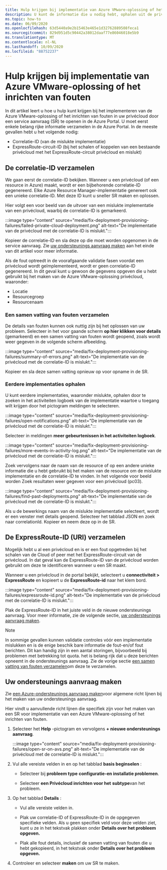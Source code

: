 ```yaml
---
title: Hulp krijgen bij implementatie van Azure VMware-oplossing of het inrichten van fouten
description: U kunt de informatie die u nodig hebt, ophalen uit de privécloud van uw Azure VMware-oplossing om een service aanvraag te doen voor implementatie van Azure VMware-oplossingen of het inrichten van fouten.
ms.topic: how-to
ms.date: 06/09/2020
ms.openlocfilehash: 63d5440a9e2b15463e465e1d32762889508feca1
ms.sourcegitcommit: 829d951d5c90442a38012daaf77e86046018e5b9
ms.translationtype: MT
ms.contentlocale: nl-NL
ms.lasthandoff: 10/09/2020
ms.locfileid: "88752237"
---
```

# <a name="get-help-with-azure-vmware-solution-deployment-or-provisioning-failures"></a>Hulp krijgen bij implementatie van Azure VMware-oplossing of het inrichten van fouten

In dit artikel leert u hoe u hulp kunt krijgen bij het implementeren van de Azure VMware-oplossing of het inrichten van fouten in uw privécloud door een service aanvraag (SR) te openen in de Azure Portal. U moet eerst enkele belang rijke informatie verzamelen in de Azure Portal. In de meeste gevallen hebt u het volgende nodig:

- Correlatie-ID (van de mislukte implementatie)
- ExpressRoute-circuit-ID (bij het schalen of koppelen van een bestaande privécloud met het ExpressRoute-circuit privécloud en mislukt)

## <a name="collect-the-correlation-id"></a>De correlatie-ID verzamelen
 
We gaan eerst de correlatie-ID bekijken. Wanneer u een privécloud (of een resource in Azure) maakt, wordt er een bijbehorende correlatie-ID gegenereerd. Elke Azure Resource Manager-implementatie genereert ook een unieke correlatie-ID. Met deze ID kunt u sneller SR maken en oplossen. 
 
Hier volgt een voor beeld van de uitvoer van een mislukte implementatie van een privécloud, waarbij de correlatie-ID is gemarkeerd.

:::image type="content" source="media/fix-deployment-provisioning-failures/failed-private-cloud-deployment.png" alt-text="De implementatie van de privécloud met de correlatie-ID is mislukt.":::

Kopieer de correlatie-ID en sla deze op die moet worden opgenomen in de service aanvraag. Zie [uw ondersteunings aanvraag maken](#create-your-support-request) aan het einde van dit artikel voor meer informatie.

Als de fout optreedt in de voorafgaande validatie fasen voordat een privécloud wordt geïmplementeerd, wordt er geen correlatie-ID gegenereerd. In dit geval kunt u gewoon de gegevens opgeven die u hebt gebruikt bij het maken van de Azure VMware-oplossing privécloud, waaronder:

- Locatie
- Resourcegroep
- Resourcenaam
 
### <a name="collect-a-summary-of-errors"></a>Een samen vatting van fouten verzamelen

De details van fouten kunnen ook nuttig zijn bij het oplossen van uw probleem. Selecteer in het voor gaande scherm **op hier klikken voor details** (gemarkeerd) en een samen vatting van fouten wordt geopend, zoals wordt weer gegeven in de volgende scherm afbeelding.
 
 :::image type="content" source="media/fix-deployment-provisioning-failures/summary-of-errors.png" alt-text="De implementatie van de privécloud met de correlatie-ID is mislukt.":::

Kopieer en sla deze samen vatting opnieuw op voor opname in de SR.
 
### <a name="retrieve-past-deployments"></a>Eerdere implementaties ophalen

U kunt eerdere implementaties, waaronder mislukte, ophalen door te zoeken in het activiteiten logboek van de implementatie waartoe u toegang wilt krijgen door het pictogram meldingen te selecteren.

:::image type="content" source="media/fix-deployment-provisioning-failures/open-notifications.png" alt-text="De implementatie van de privécloud met de correlatie-ID is mislukt.":::

Selecteer in meldingen **meer gebeurtenissen in het activiteiten logboek**.

:::image type="content" source="media/fix-deployment-provisioning-failures/more-events-in-activity-log.png" alt-text="De implementatie van de privécloud met de correlatie-ID is mislukt.":::

Zoek vervolgens naar de naam van de resource of op een andere unieke informatie die u hebt gebruikt bij het maken van de resource om de mislukte implementatie en de correlatie-ID te vinden. In het volgende voor beeld worden Zoek resultaten weer gegeven voor een privécloud (pc03).
 
:::image type="content" source="media/fix-deployment-provisioning-failures/find-past-deployments.png" alt-text="De implementatie van de privécloud met de correlatie-ID is mislukt.":::
 
Als u de bewerkings naam van de mislukte implementatie selecteert, wordt er een venster met details geopend. Selecteer het tabblad JSON en zoek naar correlationId. Kopieer en neem deze op in de SR. 
 
## <a name="collect-the-expressroute-id-uri"></a>De ExpressRoute-ID (URI) verzamelen
 
Mogelijk hebt u al een privécloud en is er een fout opgetreden bij het schalen van de Cloud of peer met het ExpressRoute-circuit van de privécloud. In dat geval kan de ExpressRoute-ID van de privécloud worden gebruikt om deze te identificeren wanneer u een SR maakt.

Wanneer u een privécloud in de portal bekijkt, selecteert u **connectiviteit > ExpressRoute** en kopieert u de **ExpressRoute-id** naar het klem bord.
 
:::image type="content" source="media/fix-deployment-provisioning-failures/expressroute-id.png" alt-text="De implementatie van de privécloud met de correlatie-ID is mislukt."::: 
 
Plak de ExpressRoute-ID in het juiste veld in de nieuwe ondersteunings aanvraag. Voor meer informatie, zie de volgende sectie, [uw ondersteunings aanvraag maken](#create-your-support-request).
 
> [!NOTE]
> In sommige gevallen kunnen validatie controles vóór een implementatie mislukken en is de enige beschik bare informatie de fout-en/of fout berichten. Dit kan handig zijn in een aantal storingen, bijvoorbeeld bij problemen met betrekking tot quota. het is belang rijk dat u deze berichten opneemt in de ondersteunings aanvraag. Zie de vorige sectie [een samen vatting van fouten verzamelen](#collect-a-summary-of-errors)om deze te verzamelen.

## <a name="create-your-support-request"></a>Uw ondersteunings aanvraag maken

Zie [een Azure-ondersteunings aanvraag maken](../azure-portal/supportability/how-to-create-azure-support-request.md)voor algemene richt lijnen bij het maken van uw ondersteunings aanvraag. 

Hier vindt u aanvullende richt lijnen die specifiek zijn voor het maken van een SR voor implementatie van een Azure VMware-oplossing of het inrichten van fouten.

1. Selecteer het **Help** -pictogram en vervolgens **+ nieuwe ondersteunings aanvraag**.

    :::image type="content" source="media/fix-deployment-provisioning-failures/open-sr-on-avs.png" alt-text="De implementatie van de privécloud met de correlatie-ID is mislukt.":::

2. Vul alle vereiste velden in en op het tabblad **basis beginselen** :

    - Selecteer bij **probleem type** **configuratie-en installatie problemen**.

    - Selecteer **een Privécloud inrichten voor het** **subtype**van het probleem.

3. Op het tabblad **Details** :

    - Vul alle vereiste velden in.

    - Plak uw correlatie-ID of ExpressRoute-ID in de opgegeven specifieke velden. Als u geen specifiek veld voor deze velden ziet, kunt u ze in het tekstvak plakken onder **Details over het probleem opgeven.**

    - Plak alle fout details, inclusief de samen vatting van fouten die u hebt gekopieerd, in het tekstvak onder **Details over het probleem opgeven.**

4. Controleer en selecteer **maken** om uw SR te maken.
